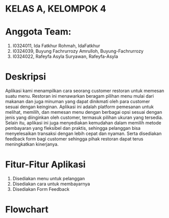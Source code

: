 # KELAS A, KELOMPOK 4
# Anggota Team:
1. I0324011, Ida Fatkhur Rohmah, IdaFatkhur
2. I0324039, Buyung Fachrurrozy Amrulloh, Buyung-Fachrurrozy
3. I0324022, Rafeyfa Asyla Suryawan, Rafeyfa-Asyla

# Deskripsi
Aplikasi kami menampilkan cara seorang customer restoran untuk memesan suatu menu. Restoran ini menawarkan beragam pilihan menu mulai dari makanan dan juga minuman yang dapat dinikmati oleh para customer sesuai dengan keinginan. Aplikasi ini adalah platform pemesanan untuk melihat, memilih, dan memesan menu dengan berbagai opsi sesuai dengan jenis yang diinginkan oleh customer, termasuk pilihan ukuran yang tersedia. Selain itu, aplikasi ini juga menyediakan kemudahan dalam memilih metode pembayaran yang fleksibel dan praktis, sehingga pelanggan bisa menyelesaikan transaksi dengan lebih cepat dan nyaman. Serta disediakan feedback form bagi customer sehingga pihak restoran dapat terus meningkatkan kinerjanya.

# Fitur-Fitur Aplikasi
1. Disediakan menu untuk pelanggan
2. Disediakan cara untuk membayarnya
3. Disediakan Form Feedback

# Flowchart

